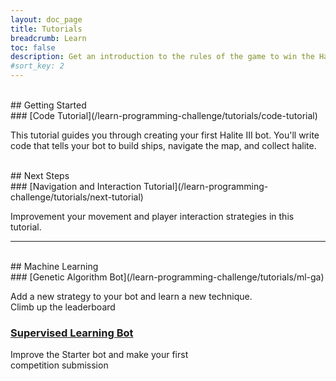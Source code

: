 ```yaml
---
layout: doc_page
title: Tutorials
breadcrumb: Learn
toc: false
description: Get an introduction to the rules of the game to win the Halite AI Programming Challenge.
#sort_key: 2
---
```

<!--
<div class="doc-section" markdown="1">

## Introduction

Learn more about the game rules,
build your first bot, engage with advanced strategies, and more.

</div> -->


<div class="doc-section" markdown="1">


<div class="column-container">
  <div class="col" markdown="1">
<br>
## Getting Started
<br>
### [Code Tutorial](/learn-programming-challenge/tutorials/code-tutorial)

This tutorial guides you through creating your first Halite III bot. You'll write code that tells your bot to build ships, navigate the map, and collect halite.

  </div>
  <div class="col" markdown="1">

<br>
## Next Steps
<br>
### [Navigation and Interaction Tutorial](/learn-programming-challenge/tutorials/next-tutorial)

Improvement your movement and player interaction strategies in this tutorial.

  </div>
</div>

<!--
<div class="column-container">
  <div class="col" markdown="1">

### Tutorial 2

Improve the Starter bot and make your first competition submission

  </div>
  <div class="col" markdown="1">

### Tutorial 2

Add a new strategy to your bot and learn a new technique. Climb up the leaderboard

  </div>
</div> -->

---
<br>
## Machine Learning
<br>
### [Genetic Algorithm Bot](/learn-programming-challenge/tutorials/ml-ga)

Add a new strategy to your bot and learn a new technique. <br>Climb up the leaderboard

### [Supervised Learning Bot](/learn-programming-challenge/tutorials/ml-svm)

Improve the Starter bot and make your first <br>competition submission

